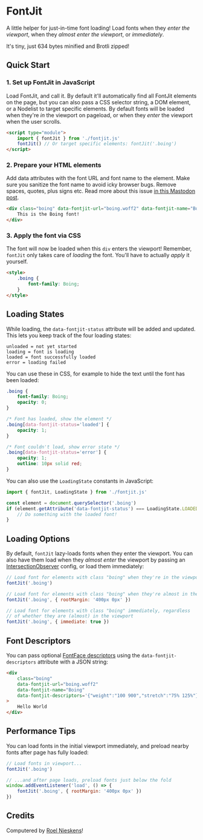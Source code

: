# FontJit

A little helper for just-in-time font loading! Load fonts when they _enter the viewport_, when they _almost enter the viewport_, or _immediately_.

It's tiny, just 634 bytes minified and Brotli zipped!

## Quick Start

### 1. Set up FontJit in JavaScript

Load FontJit, and call it. By default it'll automatically find all FontJit elements on the page, but you can also pass a CSS selector string, a DOM element, or a Nodelist to target specific elements. By default fonts will be loaded when they're _in_ the viewport on pageload, or when they _enter_ the viewport when the user scrolls.

```html
<script type="module">
	import { fontJit } from './fontjit.js'
	fontJit() // Or target specific elements: fontJit('.boing')
</script>
```

### 2. Prepare your HTML elements

Add data attributes with the font URL and font name to the element. Make sure you sanitize the font name to avoid icky browser bugs. Remove spaces, quotes, plus signs etc. Read more about this issue [in this Mastodon post](https://typo.social/@pixelambacht/110615435477645570).

```html
<div class="boing" data-fontjit-url="boing.woff2" data-fontjit-name="Boing">
	This is the Boing font!
</div>
```

### 3. Apply the font via CSS

The font will now be loaded when this `div` enters the viewport! Remember, `fontJit` only takes care of _loading_ the font. You'll have to actually _apply_ it yourself.

```html
<style>
	.boing {
		font-family: Boing;
	}
</style>
```

## Loading States

While loading, the `data-fontjit-status` attribute will be added and updated. This lets you keep track of the four loading states:

```
unloaded = not yet started
loading = font is loading
loaded = font successfully loaded
error = loading failed
```

You can use these in CSS, for example to hide the text until the font has been loaded:

```css
.boing {
	font-family: Boing;
	opacity: 0;
}

/* Font has loaded, show the element */
.boing[data-fontjit-status='loaded'] {
	opacity: 1;
}

/* Font couldn't load, show error state */
.boing[data-fontjit-status='error'] {
	opacity: 1;
	outline: 10px solid red;
}
```

You can also use the `LoadingState` constants in JavaScript:

```javascript
import { fontJit, LoadingState } from './fontjit.js'

const element = document.querySelector('.boing')
if (element.getAttribute('data-fontjit-status') === LoadingState.LOADED) {
	// Do something with the loaded font!
}
```

## Loading Options

By default, `fontJit` lazy-loads fonts when they enter the viewport. You can also have them load when they _almost enter_ the viewport by passing an [IntersectionObserver](https://developer.mozilla.org/en-US/docs/Web/API/IntersectionObserver) config, or load them immediately:

```javascript
// Load font for elements with class "boing" when they're in the viewport
fontJit('.boing')

// Load font for elements with class "boing" when they're almost in the viewport
fontJit('.boing', { rootMargin: '400px 0px' })

// Load font for elements with class "boing" immediately, regardless
// of whether they are (almost) in the viewport
fontJit('.boing', { immediate: true })
```

## Font Descriptors

You can pass optional [FontFace descriptors](https://developer.mozilla.org/en-US/docs/Web/API/FontFace/FontFace#descriptors) using the `data-fontjit-descriptors` attribute with a JSON string:

```html
<div
	class="boing"
	data-fontjit-url="boing.woff2"
	data-fontjit-name="Boing"
	data-fontjit-descriptors='{"weight":"100 900","stretch":"75% 125%"}'
>
	Hello World
</div>
```

## Performance Tips

You can load fonts in the initial viewport immediately, and preload nearby fonts after page has fully loaded:

```javascript
// Load fonts in viewport...
fontJit('.boing')

// ...and after page loads, preload fonts just below the fold
window.addEventListener('load', () => {
	fontJit('.boing', { rootMargin: '400px 0px' })
})
```

## Credits

Computered by [Roel Nieskens](https://pixelambacht.nl)!
